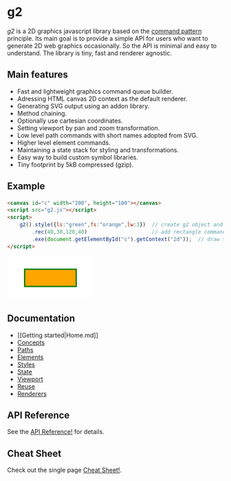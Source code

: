 # g2

_g2_ is a 2D graphics javascript library based on the [command pattern](http://addyosmani.com/resources/essentialjsdesignpatterns/book/#commandpatternjavascript) 
principle. Its main goal is to provide a simple API for users who want to generate 2D web graphics occasionally. 
So the API is minimal and easy to understand. The library is tiny, fast and renderer agnostic.

## Main features

* Fast and lightweight graphics command queue builder.
* Adressing HTML canvas 2D context as the default renderer.
* Generating SVG output using an addon library.
* Method chaining.
* Optionally use cartesian coordinates.
* Setting viewport by pan and zoom transformation.
* Low level path commands with short names adopted from SVG.
* Higher level element commands.
* Maintaining a state stack for styling and transformations.
* Easy way to build custom symbol libraries.
* Tiny footprint by 5kB compressed (gzip).

## Example

```html
<canvas id="c" width="200", height="100"></canvas>
<script src="g2.js"></script>
<script>
    g2().style({ls:"green",fs:"orange",lw:3})  // create g2 object and add style command.
        .rec(40,30,120,40)                     // add rectangle command.
        .exe(document.getElementById("c").getContext("2d"));  // draw to canvas.
</script>
```
![first](img/g2-first.png)

## Documentation
  * [[Getting started|Home.md]]
  * [Concepts](../../wiki/concepts)
  * [Paths](../../wiki/paths)
  * [Elements](../../wiki/elements)
  * [Styles](../../wiki/styles)
  * [State](../../wiki/state)
  * [Viewport](../../wiki/viewport)
  * [Reuse](../../wiki/reuse)
  * [Renderers](../../wiki/renderers)

## API Reference
See the [API Reference!](api/README.md) for details.

## Cheat Sheet
Check out the single page [Cheat Sheet!](api/sheet.pdf).
